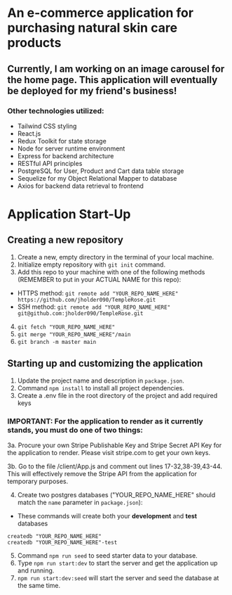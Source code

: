 # An e-commerce application for purchasing natural skin care products

## Currently, I am working on an image carousel for the home page. This application will eventually be deployed for my friend's business!

### Other technologies utilized:
+ Tailwind CSS styling
+ React.js
+ Redux Toolkit for state storage
+ Node for server runtime environment
+ Express for backend architecture
+ RESTful API principles
+ PostgreSQL for User, Product and Cart data table storage
+ Sequelize for my Object Relational Mapper to database
+ Axios for backend data retrieval to frontend


# Application Start-Up

## Creating a new repository
1. Create a new, empty directory in the terminal of your local machine.
2. Initialize empty repository with ```git init``` command.
3. Add this repo to your machine with one of the following methods (REMEMBER to put in your ACTUAL NAME for this repo):
+ HTTPS method: ```git remote add "YOUR_REPO_NAME_HERE" https://github.com/jholder090/TempleRose.git```
+ SSH method: ```git remote add "YOUR_REPO_NAME_HERE" git@github.com:jholder090/TempleRose.git```
4. ```git fetch "YOUR_REPO_NAME_HERE"```
5. ```git merge "YOUR_REPO_NAME_HERE"/main```
6. ```git branch -m master main```

## Starting up and customizing the application
1. Update the project name and description in `package.json`.
2. Command `npm install` to install all project dependencies.
3. Create a .env file in the root directory of the project and add required keys

### IMPORTANT: For the application to render as it currently stands, you must do one of two things:
3a. Procure your own Stripe Publishable Key and Stripe Secret API Key for the application to render. Please visit stripe.com to get your own keys.

3b. Go to the file /client/App.js and comment out lines 17-32,38-39,43-44. This will effectively remove the Stripe API from the application for temporary purposes.



4. Create two postgres databases ("YOUR_REPO_NAME_HERE" should match the `name`
  parameter in `package.json`):
* These commands will create both your **development** and **test** databases

```
createdb "YOUR_REPO_NAME_HERE"
createdb "YOUR_REPO_NAME_HERE"-test
```
5. Command ```npm run seed``` to seed starter data to your database.
6. Type ```npm run start:dev``` to start the server and get the application up and running.
7. ```npm run start:dev:seed``` will start the server and seed the database at the same time.

<!-- ## Fork and Clone the Repository

1. Click "Fork" in the upper-right corner of this page.
2. Add your personal details to the forked repo and click "Create Fork".
3. Once the forking process is complete, click the green "Code" button in the upper-right area of your forked repo.
4. Choose to clone with HTTPS or SSH method.
5. Open a terminal on your local machine and navigate to the directory where you want to clone this repo.
6. Copy the following code to the command line (remember to put in your actual username):
+ For HTTPS:
  ```git clone https://github.com/"YOUR-USERNAME-HERE"/TempleRose.git```
+ For SSH:
  ```git clone git@github.com:"YOUR-USERNAME-HERE"/TempleRose.git```
7. You will now have your own version of this repository. PLEASE NOTE that you may not have write access to the original repo. You can make changes on your forked version, however. -->

